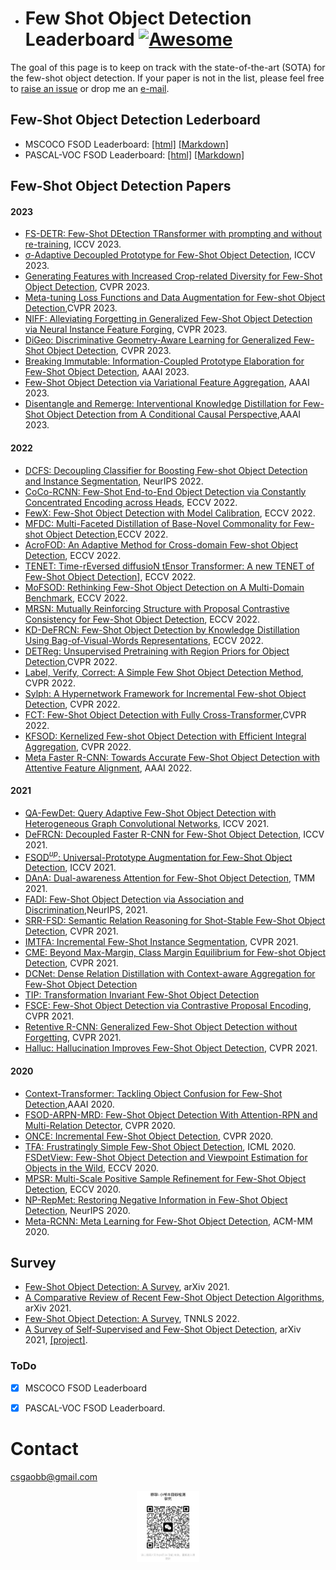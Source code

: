 - # Few Shot Object Detection Leaderboard [![Awesome](https://awesome.re/badge.svg)](https://awesome.re)

The goal of this page is to keep on track with the state-of-the-art (SOTA) for the few-shot object detection.
If your paper is not in the list, please feel free to [raise an issue](https://github.com/gaobb/Few-Shot-Object-Detection-Papers/issues) or drop me an [e-mail](mailto:csgaobb@gmail.com?subject=[GitHub]%fewshot%papers).

## Few-Shot Object Detection Lederboard 
- MSCOCO FSOD Leaderboard: [[html]](https://csgaobb.github.io/Projects/mscoco-fsod.html) [[Markdown]](https://github.com/gaobb/Few-Shot-Object-Detection-Papers/blob/master/mscoco-fsod.md)
- PASCAL-VOC FSOD Leaderboard: [[html]](https://csgaobb.github.io/Projects/pascalvoc-fsod.html) [[Markdown]](https://github.com/gaobb/Few-Shot-Object-Detection-Papers/blob/master/pascalvoc-fsod.md)

## Few-Shot Object Detection Papers
#### 2023
- [FS-DETR: Few-Shot DEtection TRansformer with prompting and without re-training](https://openaccess.thecvf.com/content/ICCV2023/papers/Bulat_FS-DETR_Few-Shot_DEtection_TRansformer_with_Prompting_and_without_Re-Training_ICCV_2023_paper.pdf), ICCV 2023.
- [σ-Adaptive Decoupled Prototype for Few-Shot Object Detection](https://openaccess.thecvf.com/content/ICCV2023/papers/Du_s-Adaptive_Decoupled_Prototype_for_Few-Shot_Object_Detection_ICCV_2023_paper.pdf), ICCV 2023.
- [Generating Features with Increased Crop-related Diversity for Few-Shot Object Detection](https://openaccess.thecvf.com/content/CVPR2023/papers/Xu_Generating_Features_With_Increased_Crop-Related_Diversity_for_Few-Shot_Object_Detection_CVPR_2023_paper.pdf), CVPR 2023.
- [Meta-tuning Loss Functions and Data Augmentation for Few-shot Object Detection](https://openaccess.thecvf.com/content/CVPR2023/papers/Demirel_Meta-Tuning_Loss_Functions_and_Data_Augmentation_for_Few-Shot_Object_Detection_CVPR_2023_paper.pdf),CVPR 2023.
- [NIFF: Alleviating Forgetting in Generalized Few-Shot Object Detection via Neural Instance Feature Forging](https://openaccess.thecvf.com/content/CVPR2023/papers/Guirguis_NIFF_Alleviating_Forgetting_in_Generalized_Few-Shot_Object_Detection_via_Neural_CVPR_2023_paper.pdf), CVPR 2023.
- [DiGeo: Discriminative Geometry-Aware Learning for Generalized Few-Shot Object Detection](https://openaccess.thecvf.com/content/CVPR2023/papers/Ma_DiGeo_Discriminative_Geometry-Aware_Learning_for_Generalized_Few-Shot_Object_Detection_CVPR_2023_paper.pdf), CVPR 2023.
- [Breaking Immutable: Information-Coupled Prototype Elaboration for Few-Shot Object Detection](https://ojs.aaai.org/index.php/AAAI/article/view/25274/25046), AAAI 2023.
- [Few-Shot Object Detection via Variational Feature Aggregation](https://ojs.aaai.org/index.php/AAAI/article/view/25153/24925), AAAI 2023.
- [Disentangle and Remerge: Interventional Knowledge Distillation for Few-Shot Object Detection from A Conditional Causal Perspective](https://ojs.aaai.org/index.php/AAAI/article/view/25216/24988),AAAI 2023.

#### 2022
- [DCFS: Decoupling Classifier for Boosting Few-shot Object Detection and Instance Segmentation](https://openreview.net/pdf?id=dVXO3Orjmxk), NeurIPS 2022.
- [CoCo-RCNN: Few-Shot End-to-End Object Detection via Constantly Concentrated Encoding across Heads](https://www.ecva.net/papers/eccv_2022/papers_ECCV/papers/136860056.pdf), ECCV 2022.
- [FewX: Few-Shot Object Detection with Model Calibration](https://www.ecva.net/papers/eccv_2022/papers_ECCV/papers/136790707.pdf), ECCV 2022.
- [MFDC: Multi-Faceted Distillation of Base-Novel Commonality for Few-shot Object Detection](https://www.ecva.net/papers/eccv_2022/papers_ECCV/papers/136690569.pdf),ECCV 2022. 
- [AcroFOD: An Adaptive Method for Cross-domain Few-shot Object Detection](https://www.ecva.net/papers/eccv_2022/papers_ECCV/papers/136930661.pdf), ECCV 2022.
- [TENET: Time-rEversed diffusioN tEnsor Transformer: A new TENET of Few-Shot Object Detection](https://www.ecva.net/papers/eccv_2022/papers_ECCV/papers/136800300.pdf)], ECCV 2022.
- [MoFSOD: Rethinking Few-Shot Object Detection on A Multi-Domain Benchmark](https://www.ecva.net/papers/eccv_2022/papers_ECCV/papers/136800354.pdf), ECCV 2022.
- [MRSN: Mutually Reinforcing Structure with Proposal Contrastive Consistency for Few-Shot Object Detection](https://www.ecva.net/papers/eccv_2022/papers_ECCV/papers/136800388.pdf), ECCV 2022.
- [KD-DeFRCN: Few-Shot Object Detection by Knowledge Distillation Using Bag-of-Visual-Words Representations](https://www.ecva.net/papers/eccv_2022/papers_ECCV/papers/136700279.pdf), ECCV 2022.
- [DETReg: Unsupervised Pretraining with Region Priors for Object Detection](https://arxiv.org/pdf/2106.04550.pdf),CVPR 2022.
- [Label, Verify, Correct: A Simple Few Shot Object Detection Method](https://openaccess.thecvf.com/content/CVPR2022/papers/Kaul_Label_Verify_Correct_A_Simple_Few_Shot_Object_Detection_Method_CVPR_2022_paper.pdf), CVPR 2022.
- [Sylph: A Hypernetwork Framework for Incremental Few-shot Object Detection](https://openaccess.thecvf.com/content/CVPR2022/papers/Yin_Sylph_A_Hypernetwork_Framework_for_Incremental_Few-Shot_Object_Detection_CVPR_2022_paper.pdf), CVPR 2022.
- [FCT: Few-Shot Object Detection with Fully Cross-Transformer](https://openaccess.thecvf.com/content/CVPR2022/papers/Han_Few-Shot_Object_Detection_With_Fully_Cross-Transformer_CVPR_2022_paper.pdf),CVPR 2022.
- [KFSOD: Kernelized Few-shot Object Detection with Efficient Integral Aggregation](https://openaccess.thecvf.com/content/CVPR2022/papers/Zhang_Kernelized_Few-Shot_Object_Detection_With_Efficient_Integral_Aggregation_CVPR_2022_paper.pdf), CVPR 2022.
- [Meta Faster R-CNN: Towards Accurate Few-Shot Object Detection with Attentive Feature Alignment](https://arxiv.org/abs/2104.07719), AAAI 2022.

#### 2021 
- [QA-FewDet: Query Adaptive Few-Shot Object Detection with Heterogeneous Graph Convolutional Networks](https://arxiv.org/abs/2112.09791), ICCV 2021.
- [DeFRCN: Decoupled Faster R-CNN for Few-Shot Object Detection](https://openaccess.thecvf.com/content/ICCV2021/papers/Qiao_DeFRCN_Decoupled_Faster_R-CNN_for_Few-Shot_Object_Detection_ICCV_2021_paper.pdf), ICCV 2021.
- [FSOD$^{up}$: Universal-Prototype Augmentation for Few-Shot Object Detection](https://openaccess.thecvf.com/content/ICCV2021/papers/Wu_Universal-Prototype_Enhancing_for_Few-Shot_Object_Detection_ICCV_2021_paper.pdf), ICCV 2021.
- [DAnA: Dual-awareness Attention for Few-Shot Object Detection](https://arxiv.org/pdf/2102.12152.pdf), TMM 2021.
- [FADI: Few-Shot Object Detection via Association and Discrimination](https://proceedings.neurips.cc/paper/2021/file/8a1e808b55fde9455cb3d8857ed88389-Paper.pdf),NeurIPS, 2021.
- [SRR-FSD: Semantic Relation Reasoning for Shot-Stable Few-Shot Object Detection](https://openaccess.thecvf.com/content/CVPR2021/papers/Zhu_Semantic_Relation_Reasoning_for_Shot-Stable_Few-Shot_Object_Detection_CVPR_2021_paper.pdf), CVPR 2021.
- [IMTFA: Incremental Few-Shot Instance Segmentation](https://openaccess.thecvf.com/content/CVPR2021/papers/Ganea_Incremental_Few-Shot_Instance_Segmentation_CVPR_2021_paper.pdf), CVPR 2021.
- [CME: Beyond Max-Margin, Class Margin Equilibrium for Few-shot Object Detection](https://openaccess.thecvf.com/content/CVPR2021/papers/Li_Beyond_Max-Margin_Class_Margin_Equilibrium_for_Few-Shot_Object_Detection_CVPR_2021_paper.pdf), CVPR 2021.
- [DCNet: Dense Relation Distillation with Context-aware Aggregation for Few-Shot Object Detection](https://openaccess.thecvf.com/content/CVPR2021/papers/Hu_Dense_Relation_Distillation_With_Context-Aware_Aggregation_for_Few-Shot_Object_Detection_CVPR_2021_paper.pdf)
- [TIP: Transformation Invariant Few-Shot Object Detection](https://openaccess.thecvf.com/content/CVPR2021/papers/Li_Transformation_Invariant_Few-Shot_Object_Detection_CVPR_2021_paper.pdf)
- [FSCE: Few-Shot Object Detection via Contrastive Proposal Encoding](https://openaccess.thecvf.com/content/CVPR2021/papers/Sun_FSCE_Few-Shot_Object_Detection_via_Contrastive_Proposal_Encoding_CVPR_2021_paper.pdf), CVPR 2021.
- [Retentive R-CNN: Generalized Few-Shot Object Detection without Forgetting](https://openaccess.thecvf.com/content/CVPR2021/papers/Fan_Generalized_Few-Shot_Object_Detection_Without_Forgetting_CVPR_2021_paper.pdf), CVPR 2021.
- [Halluc: Hallucination Improves Few-Shot Object Detection](https://openaccess.thecvf.com/content/CVPR2021/papers/Zhang_Hallucination_Improves_Few-Shot_Object_Detection_CVPR_2021_paper.pdf), CVPR 2021.
  
#### 2020
- [Context-Transformer: Tackling Object Confusion for Few-Shot Detection](https://arxiv.org/pdf/2003.07304.pdf),AAAI 2020.
- [FSOD-ARPN-MRD: Few-Shot Object Detection With Attention-RPN and Multi-Relation Detector](https://arxiv.org/abs/1908.01998), CVPR 2020.
- [ONCE: Incremental Few-Shot Object Detection](https://openaccess.thecvf.com/content_CVPR_2020/papers/Perez-Rua_Incremental_Few-Shot_Object_Detection_CVPR_2020_paper.pdf), CVPR 2020.
- [TFA: Frustratingly Simple Few-Shot Object Detection](https://arxiv.org/abs/2003.06957), ICML 2020.
[FSDetView: Few-Shot Object Detection and Viewpoint Estimation for Objects in the Wild](https://www.ecva.net/papers/eccv_2020/papers_ECCV/papers/123620188.pdf), ECCV 2020.
- [MPSR: Multi-Scale Positive Sample Refinement for Few-Shot Object Detection](https://arxiv.org/pdf/2007.09384.pdf), ECCV 2020.
- [NP-RepMet: Restoring Negative Information in Few-Shot Object Detection](https://arxiv.org/pdf/2010.11714.pdf), NeurIPS 2020.
- [Meta-RCNN: Meta Learning for Few-Shot Object Detection](https://dl.acm.org/doi/10.1145/3394171.3413832), ACM-MM 2020.

## Survey
- [Few-Shot Object Detection: A Survey](https://arxiv.org/pdf/2112.11699.pdf), arXiv 2021.
- [A Comparative Review of Recent Few-Shot Object Detection Algorithms](https://arxiv.org/pdf/2111.00201.pdf), arXiv 2021.
- [Few-Shot Object Detection: A Survey](https://dl.acm.org/doi/pdf/10.1145/3519022), TNNLS 2022.
- [A Survey of Self-Supervised and Few-Shot Object Detection](https://arxiv.org/pdf/2110.14711.pdf), arXiv 2021, [[project]](https://gabrielhuang.github.io/fsod-survey/).

### ToDo
- [x] MSCOCO FSOD Leaderboard
- [x] PASCAL-VOC FSOD Leaderboard.


# Contact
csgaobb@gmail.com

<div align="center"><img src="./wechatgroup.jpg" width="100"></div>

